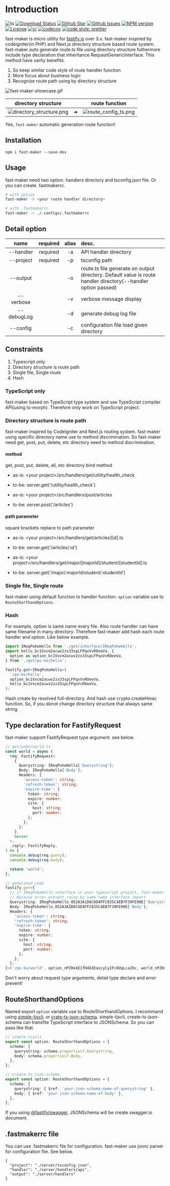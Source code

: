 # Introduction

![ts](https://flat.badgen.net/badge/Built%20With/TypeScript/blue)
[![Download Status](https://img.shields.io/npm/dw/fast-maker.svg?style=flat-square)](https://npmcharts.com/compare/fast-maker?minimal=true)
[![Github Star](https://img.shields.io/github/stars/imjuni/fast-maker.svg?style=flat-square)](https://github.com/imjuni/fast-maker)
[![Github Issues](https://img.shields.io/github/issues-raw/imjuni/fast-maker.svg?style=flat-square)](https://github.com/imjuni/fast-maker/issues)
[![NPM version](https://img.shields.io/npm/v/fast-maker.svg?style=flat-square)](https://www.npmjs.com/package/fast-maker)
[![License](https://img.shields.io/npm/l/fast-maker.svg?style=flat-square)](https://github.com/imjuni/fast-maker/blob/master/LICENSE)
[![ci](https://github.com/imjuni/fast-maker/actions/workflows/ci.yml/badge.svg?branch=master&style=flat-square)](https://github.com/imjuni/fast-maker/actions/workflows/ci.yml)
[![codecov](https://codecov.io/gh/imjuni/fast-maker/branch/master/graph/badge.svg?token=YrUlnfDbso&style=flat-square)](https://codecov.io/gh/imjuni/fast-maker)
[![code style: prettier](https://img.shields.io/badge/code_style-prettier-ff69b4.svg?style=flat-square)](https://github.com/prettier/prettier)

fast-maker is micro utility for [fastify.js](https://www.fastify.io/) over 3.x. fast-maker inspired by codeigniter(in PHP) and Next.js directory structure based route system. fast-maker auto generate route.ts file using directory structure futhermore include type declaration that inheritance RequestGenericInterface. This method have varity benefits.

1. So keep similar code style of route handler function
1. More focus about business logic
1. Recognize route path using by directory structure

![fast-maker-showcase.gif](assets/fast-maker-showcase.gif)

| directory structure                                        |     | route function                                     |
| ---------------------------------------------------------- | --- | -------------------------------------------------- |
| ![directory_structure.png](assets/directory_structure.png) | ➜   | ![route_config_ts.png](assets/route_config_ts.png) |

Yes, `fast-maker` automatic generation route function!

## Installation

```basn
npm i fast-maker --save-dev
```

## Usage

fast-maker need two option. handlers directory and tsconfig.json file. Or you can create .fastmakerrc.

```bash
# with option
fast-maker -h <your ruote handler directory>

# with .fastmakerrc
fast-maker -c ./.configs/.fastmakerrc
```

## Detail option

|    name    | required | alias | desc.                                                                                                         |
| :--------: | :------: | :---: | :------------------------------------------------------------------------------------------------------------ |
| --handler  | required |  -a   | API handler directory                                                                                         |
| --project  | required |  -p   | tsconfig path                                                                                                 |
|  --output  |          |  -o   | route.ts file generate on output directory. Default value is route handler directory(--handler option passed) |
| --verbose  |          |  -v   | verbose message display                                                                                       |
| --debugLog |          |  -d   | generate debug log file                                                                                       |
|  --config  |          |  -c   | configuration file load given directory                                                                       |

## Constraints

1. Typescript only
1. Directory structure is route path
1. Single file, Single route
1. Hash

### TypeScript only

fast-maker based on TypeScript type system and use TypeScript compiler API(using ts-morph). Therefore only work on TypeScript project.

### Directory structure is route path

fast-maker inspired by CodeIgniter and Next.js routing system. fast-maker using specific directory name use to method discrimination. So fast-maker need get, post, put, delete, etc directory need to method discrimination.

#### method

get, post, put, delete, all, etc directory bind method

- as-is: \<your project>/src/handlers/get/utility/health_check
- to-be: server.get('/utility/health_check')

- as-is: \<your project>/src/handlers/post/articles
- to-be: server.post('/articles')

#### path parameter

square brackets replace to path parameter

- as-is: \<your project>/src/handlers/get/articles/[id].ts
- to-be: server.get('/articles/:id')

- as-is: \<your project>/src/handlers/get/major/[majorId]/student/[studentId].ts
- to-be: server.get('/major/:majorId/student/:studentId')

### Single file, Single route

fast-maker using default function to handler function. `option` variable use to `RouteShorthandOptions`.

### Hash

For example, option is same name every file. Also route handler can have same filename in many directory. Therefore fast-maker add hash each route handler and option. Like below example.

```ts
import IReqPokeHello from './get/interface/IReqPokeHello';
import hello_bc1Vxcm2acwx2zx33spLFPqxVvROeeVa, {
  option as option_bc1Vxcm2acwx2zx33spLFPqxVvROeeVa,
} from './get/po-ke/hello';

fastify.get<IReqPokeHello>(
  '/po-ke/hello',
  option_bc1Vxcm2acwx2zx33spLFPqxVvROeeVa,
  hello_bc1Vxcm2acwx2zx33spLFPqxVvROeeVa,
);
```

Hash create by resolved full-directory. And hash use crypto.createHmac function. So, if you donot change directory structure that always same string.

## Type declaration for FastifyRequest

fast-maker support FastifyRequest type argument. see below.

```ts
// get/poke/world.ts
const world = async (
  req: FastifyRequest<
    {
      Querystring: IReqPokeHello['Querystring'];
      Body: IReqPokeHello['Body'];
      Headers: {
        'access-token': string;
        'refresh-token': string;
        'expire-time': {
          token: string;
          expire: number;
          site: {
            host: string;
            port: number;
          };
        };
      };
    },
    Server
  >,
  _reply: FastifyReply,
) => {
  console.debug(req.query);
  console.debug(req.body);

  return 'world';
};

// generated code
fastify.get<{
  // if IReqPokeHello interface in your typescript project, fast-maker append postfix hash.
  // Because error prevent raise by same name interface import
  Querystring: IReqPokeHello_052A3A1D6C6D4FFC835C4EB7F39FE90E['Querystring'];
  Body: IReqPokeHello_052A3A1D6C6D4FFC835C4EB7F39FE90E['Body'];
  Headers: {
    'access-token': string;
    'refresh-token': string;
    'expire-time': {
      token: string;
      expire: number;
      site: {
        host: string;
        port: number;
      };
    };
  };
}>('/po-ke/world', option_nPZHxkE1fH4b3EascyCyIFc8UqLca2bc, world_nPZHxkE1fH4b3EascyCyIFc8UqLca2bc);
```

Don't worry about request type arguments, detail type declare and error prevent!

## RouteShorthandOptions

Named export `option` variable use to RouteShorthandOptions. I recommand using [simple-tjscli](https://www.npmjs.com/package/simple-tjscli). or [crate-ts-json-schema](https://github.com/imjuni/create-ts-json-schema). simple-tjscli, create-ts-json-schema can transfile TypeScript interface to JSONSchema. So you can pass like that.

```ts
// simple-tjscli
export const option: RouteShorthandOptions = {
  schema: {
    querystring: schema.properties?.Querystring,
    body: schema.properties?.Body,
  },
};

// create-ts-json-schema
export const option: RouteShorthandOptions = {
  schema: {
    querystring: { $ref: 'your-json-schema-name-of-querystring' },
    body: { $ref: 'your-json-schema-name-of-body' },
  },
};
```

If you using [@fastify/swagger](https://www.npmjs.com/package/@fastify/swagger), JSONSchema will be create swagger.io document.

## .fastmakerrc file

You can use .fastmakerrc file for configuration. fast-maker use jsonc parser for configuration file. See below.

```jsonc
{
  "project": "./server/tsconfig.json",
  "handler": "./server/handlers/api",
  "output": "./server/handlers"
}
```
